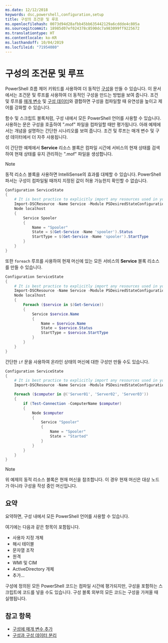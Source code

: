 ```yaml
---
ms.date: 12/12/2018
keywords: dsc,powershell,configuration,setup
title: 구성의 조건문 및 루프
ms.openlocfilehash: 0073d94d28afbb45bb635442129a6cddde4c805a
ms.sourcegitcommit: 18985d07ef024378c8590dc7a983099ff9225672
ms.translationtype: HT
ms.contentlocale: ko-KR
ms.lasthandoff: 10/04/2019
ms.locfileid: "71954080"
---
```

# <a name="conditional-statements-and-loops-in-configurations"></a>구성의 조건문 및 루프

PowerShell 흐름 제어 키워드를 사용하여 더 동적인 [구성](configurations.md)을 만들 수 있습니다. 이 문서에서는 조건문 및 루프를 사용하여 더 동적인 구성을 만드는 방법을 보여 줍니다. 조건 및 루프를 [매개 변수](add-parameters-to-a-configuration.md) 및 [구성 데이터](configData.md)와 결합하면 구성을 컴파일할 때 유연성을 높이고 제어를 강화할 수 있습니다.

함수 및 스크립트 블록처럼, 구성 내에서 모든 PowerShell 언어를 사용할 수 있습니다. 사용하는 문은 구성을 호출하여 ".mof" 파일을 컴파일할 때만 평가됩니다. 아래 예제에서는 개념을 설명하는 간단한 시나리오를 보여 줍니다. 조건 및 루프는 매개 변수 및 구성 데이터에서 더 자주 사용됩니다.

이 간단한 예제에서 **Service** 리소스 블록은 컴파일 시간에 서비스의 현재 상태를 검색하여 현재 상태를 유지 관리하는 ".mof" 파일을 생성합니다.

> [!NOTE]
> 동적 리소스 블록을 사용하면 IntelliSense의 효과를 대체할 수 있습니다. PowerShell 파서는 구성이 컴파일될 때까지 지정된 값이 허용 가능한지 확인할 수 없습니다.

```powershell
Configuration ServiceState
{
    # It is best practice to explicitly import any resources used in your Configurations.
    Import-DSCResource -Name Service -Module PSDesiredStateConfiguration
    Node localhost
    {
        Service Spooler
        {
            Name = "Spooler"
            State = $(Get-Service -Name 'spooler').Status
            StartType = $(Get-Service -Name 'spooler').StartType
        }
    }
}
```

또한 `foreach` 루프를 사용하여 현재 머신에 있는 모든 서비스의 **Service** 블록 리소스를 만들 수 있습니다.

```powershell
Configuration ServiceState
{
    # It is best practice to explicitly import any resources used in your Configurations.
    Import-DSCResource -Name Service -Module PSDesiredStateConfiguration
    Node localhost
    {
        Foreach ($service in $(Get-Service))
        {
            Service $service.Name
            {
                Name = $service.Name
                State = $service.Status
                StartType = $service.StartType
            }
        }
    }
}
```

간단한 `if` 문을 사용하여 온라인 상태의 머신에 대한 구성만 만들 수도 있습니다.

```powershell
Configuration ServiceState
{
    # It is best practice to explicitly import any resources used in your Configurations.
    Import-DSCResource -Name Service -Module PSDesiredStateConfiguration

    Foreach ($computer in @('Server01', 'Server02', 'Server03'))
    {
        if (Test-Connection -ComputerName $computer)
        {
            Node $computer
            {
                Service "Spooler"
                {
                    Name = "Spooler"
                    State = "Started"
                }
            }
        }
    }
}
```

> [!NOTE]
> 위 예제의 동적 리소스 블록은 현재 머신을 참조합니다. 이 경우 현재 머신은 대상 노드가 아니라 구성을 작성 중인 머신입니다.

<!---
Mention Get-DSCConfigurationFromSystem
-->

## <a name="summary"></a>요약

요약하면, 구성 내에서 모든 PowerShell 언어를 사용할 수 있습니다.

여기에는 다음과 같은 항목이 포함됩니다.

- 사용자 지정 개체
- 해시 테이블
- 문자열 조작
- 원격
- WMI 및 CIM
- ActiveDirectory 개체
- 추가...

구성에 정의된 모든 PowerShell 코드는 컴파일 시간에 평가되지만, 구성을 포함하는 스크립트에 코드를 넣을 수도 있습니다. 구성 블록 외부의 모든 코드는 구성을 가져올 때 실행됩니다.

## <a name="see-also"></a>참고 항목

- [구성에 매개 변수 추가](add-parameters-to-a-configuration.md)
- [구성과 구성 데이터 분리](configData.md)
